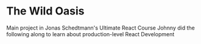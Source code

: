 # The Wild Oasis

Main project in Jonas Schedtmann's Ultimate React Course
Johnny did the following along to learn about production-level React Development
